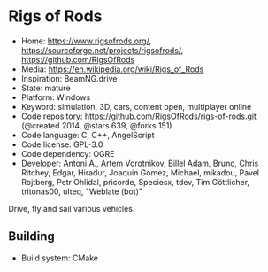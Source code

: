 # Rigs of Rods

- Home: https://www.rigsofrods.org/, https://sourceforge.net/projects/rigsofrods/, https://github.com/RigsOfRods
- Media: https://en.wikipedia.org/wiki/Rigs_of_Rods
- Inspiration: BeamNG.drive
- State: mature
- Platform: Windows
- Keyword: simulation, 3D, cars, content open, multiplayer online
- Code repository: https://github.com/RigsOfRods/rigs-of-rods.git (@created 2014, @stars 639, @forks 151)
- Code language: C, C++, AngelScript
- Code license: GPL-3.0
- Code dependency: OGRE
- Developer: Antoni A., Artem Vorotnikov, Billel Adam, Bruno, Chris Ritchey, Edgar, Hiradur, Joaquin Gomez, Michael, mikadou, Pavel Rojtberg, Petr Ohlídal, pricorde, Speciesx, tdev, Tim Göttlicher, tritonas00, ulteq, "Weblate (bot)"

Drive, fly and sail various vehicles.

## Building

- Build system: CMake
